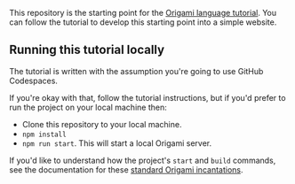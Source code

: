 This repository is the starting point for the [Origami language tutorial](https://weborigami.org/language/tutorial.html). You can follow the tutorial to develop this starting point into a simple website.

## Running this tutorial locally

The tutorial is written with the assumption you're going to use GitHub Codespaces.

If you're okay with that, follow the tutorial instructions, but if you'd prefer to run the project on your local machine then:

- Clone this repository to your local machine.
- `npm install`
- `npm run start`. This will start a local Origami server.

If you'd like to understand how the project's `start` and `build` commands, see the documentation for these [standard Origami incantations](https://weborigami.org/cli/incantations.html).
